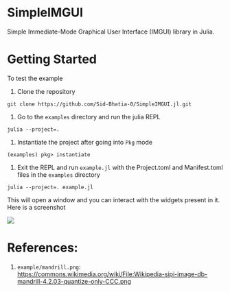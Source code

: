 # SimpleIMGUI

Simple Immediate-Mode Graphical User Interface (IMGUI) library in Julia.

# Getting Started

To test the example

1. Clone the repository

```
git clone https://github.com/Sid-Bhatia-0/SimpleIMGUI.jl.git
```

1. Go to the `examples` directory and run the julia REPL

```
julia --project=.
```

1. Instantiate the project after going into `Pkg` mode

```
(examples) pkg> instantiate
```

1. Exit the REPL and run `example.jl` with the Project.toml and Manifest.toml files in the `examples` directory

```
julia --project=. example.jl
```

This will open a window and you can interact with the widgets present in it. Here is a screenshot

<img src="https://user-images.githubusercontent.com/32610387/212503486-d3daedbb-9fd9-4764-8b52-f834e4b2cd05.png">

# References:

1. `example/mandrill.png`: https://commons.wikimedia.org/wiki/File:Wikipedia-sipi-image-db-mandrill-4.2.03-quantize-only-CCC.png
